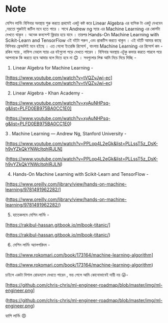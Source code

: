 # Note


মেশিন লার্নিং বিগিনার অবস্থায় শুরু করতে প্রথমেই একটু কষ্ট করে Linear Algebra এর ব্যসিক টা একটু দেখবেন ,নয়তো শুরুটাই জটিল মনে হতে পারে । সাথে Andrew ng স্যার এর Machine Learning এর কোর্সটা দেখতে থাকুন । অনেক কনসেপ্ট ক্লিয়ার হয়ে যাবে । তারপর Hands-On Machine Learning with Scikit-Learn and TensorFlow এই বইটা পরুন ,এবং প্রাকটিস করতে থাকুন । এই বইটি আমার কাছে বিগিনার ফ্রেন্ডলিই  মনে হইছে । এত গেলো ইংরেজি রিসোর্স , বাংলায় Machine Learning  এর রিসোর্স কম - রকিব স্যার , নাফিস নেহাল স্যার এর বইগুলো পড়ে দেখতে পারেন । বিগিনার অবস্থায় এটুকু কভার করতে পারলে পরে আপনাকে কি করতে হবে আমার বলে দিতে হবে না 😊 ।
সবগুলোর লিঙ্ক আমি নিচে দিয়ে দিচ্ছি -

1. Linear Algebra for Machine Learning - 

[https://www.youtube.com/watch?v=tVQZvJwi-ec]
(https://www.youtube.com/watch?v=tVQZvJwi-ec)

2. Linear Algebra - Khan Academy - 

[https://www.youtube.com/watch?v=xyAuNHPsq-g&list=PLFD0EB975BA0CC1E0]

(https://www.youtube.com/watch?v=xyAuNHPsq-g&list=PLFD0EB975BA0CC1E0)

3 . Machine Learning — Andrew Ng, Stanford University - 

[https://www.youtube.com/watch?v=PPLop4L2eGk&list=PLLssT5z_DsK-h9vYZkQkYNWcItqhlRJLN]

(https://www.youtube.com/watch?v=PPLop4L2eGk&list=PLLssT5z_DsK-h9vYZkQkYNWcItqhlRJLN)

4. Hands-On Machine Learning with Scikit-Learn and TensorFlow - 

[https://www.oreilly.com/library/view/hands-on-machine-learning/9781491962282/]

(https://www.oreilly.com/library/view/hands-on-machine-learning/9781491962282/)

5. হাতেকলমে মেশিন লার্নিং - 

[https://rakibul-hassan.gitbook.io/mlbook-titanic/]

(https://rakibul-hassan.gitbook.io/mlbook-titanic/)

6. মেশিন লার্নিং অ‍্যালগরিদম - 

[https://www.rokomari.com/book/173164/machine-learning-algorithm]

(https://www.rokomari.com/book/173164/machine-learning-algorithm)

চাইলে একটা বিশাল রোডম্যাপ দেখতে পারেন , ভয় পেলে আমি কোনোভাবেই দায়ী নয় 😜- 

[https://github.com/chris-chris/ml-engineer-roadmap/blob/master/img/ml-engineer.png]

(https://github.com/chris-chris/ml-engineer-roadmap/blob/master/img/ml-engineer.png)

হ্যাপি লার্নিং 😍


